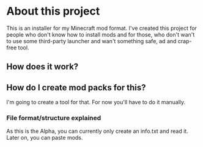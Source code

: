 # About this project

This is an installer for my Minecraft mod format.
I've created this project for people who don't know how to install mods and for those, who don't wan't to use some third-party launcher and wan't something safe, ad and crap-free tool.

## How does it work?

## How do I create mod packs for this?

I'm going to create a tool for that. For now you'll have to do it manually.

### File format/structure explained

As this is the Alpha, you can currently only create an info.txt and read it. Later on, you can paste mods.
